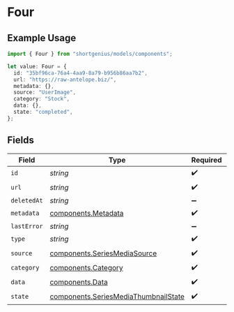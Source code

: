 # Four

## Example Usage

```typescript
import { Four } from "shortgenius/models/components";

let value: Four = {
  id: "35bf96ca-76a4-4aa9-8a79-b956b86aa7b2",
  url: "https://raw-antelope.biz/",
  metadata: {},
  source: "UserImage",
  category: "Stock",
  data: {},
  state: "completed",
};
```

## Fields

| Field                                                                                        | Type                                                                                         | Required                                                                                     | Description                                                                                  |
| -------------------------------------------------------------------------------------------- | -------------------------------------------------------------------------------------------- | -------------------------------------------------------------------------------------------- | -------------------------------------------------------------------------------------------- |
| `id`                                                                                         | *string*                                                                                     | :heavy_check_mark:                                                                           | N/A                                                                                          |
| `url`                                                                                        | *string*                                                                                     | :heavy_check_mark:                                                                           | N/A                                                                                          |
| `deletedAt`                                                                                  | *string*                                                                                     | :heavy_minus_sign:                                                                           | N/A                                                                                          |
| `metadata`                                                                                   | [components.Metadata](../../models/components/metadata.md)                                   | :heavy_check_mark:                                                                           | N/A                                                                                          |
| `lastError`                                                                                  | *string*                                                                                     | :heavy_minus_sign:                                                                           | N/A                                                                                          |
| `type`                                                                                       | *string*                                                                                     | :heavy_check_mark:                                                                           | N/A                                                                                          |
| `source`                                                                                     | [components.SeriesMediaSource](../../models/components/seriesmediasource.md)                 | :heavy_check_mark:                                                                           | N/A                                                                                          |
| `category`                                                                                   | [components.Category](../../models/components/category.md)                                   | :heavy_check_mark:                                                                           | N/A                                                                                          |
| `data`                                                                                       | [components.Data](../../models/components/data.md)                                           | :heavy_check_mark:                                                                           | N/A                                                                                          |
| `state`                                                                                      | [components.SeriesMediaThumbnailState](../../models/components/seriesmediathumbnailstate.md) | :heavy_check_mark:                                                                           | N/A                                                                                          |